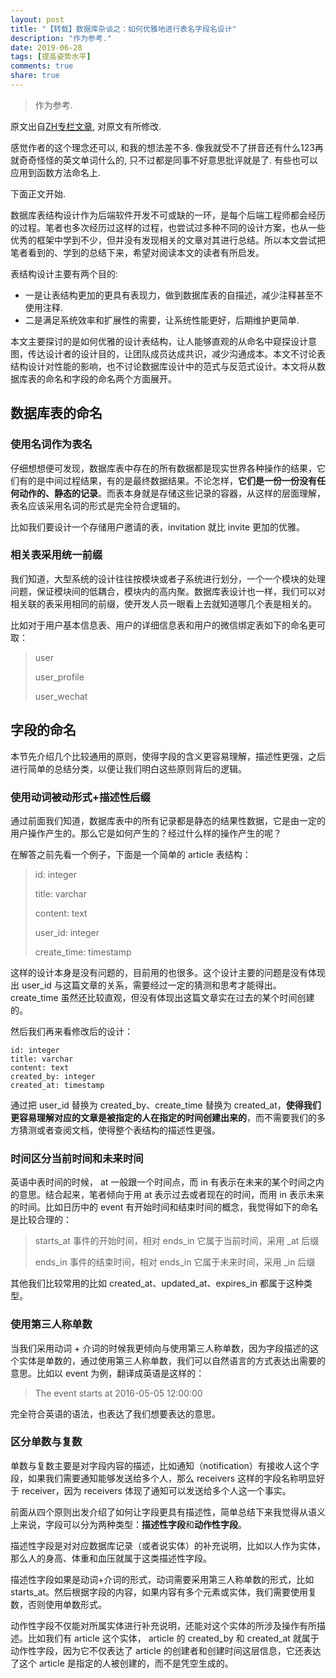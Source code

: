 ```yaml
---
layout: post
title: "【转载】数据库杂谈之：如何优雅地进行表名字段名设计"
description: "作为参考."
date: 2019-06-28
tags: [提高姿势水平]
comments: true
share: true
---
```


> 作为参考.

原文出自[ZH专栏文章](https://zhuanlan.zhihu.com/p/20785905), 对原文有所修改.

感觉作者的这个理念还可以, 和我的想法差不多. 像我就受不了拼音还有什么123再就奇奇怪怪的英文单词什么的, 只不过都是同事不好意思批评就是了. 有些也可以应用到函数方法命名上.

下面正文开始.


数据库表结构设计作为后端软件开发不可或缺的一环，是每个后端工程师都会经历的过程。笔者也多次经历过这样的过程，也尝试过多种不同的设计方案，也从一些优秀的框架中学到不少，但并没有发现相关的文章对其进行总结。所以本文尝试把笔者看到的、学到的总结下来，希望对阅读本文的读者有所启发。

表结构设计主要有两个目的:

* 一是让表结构更加的更具有表现力，做到数据库表的自描述，减少注释甚至不使用注释.
* 二是满足系统效率和扩展性的需要，让系统性能更好，后期维护更简单.

本文主要探讨的是如何优雅的设计表结构，让人能够直观的从命名中窥探设计意图，传达设计者的设计目的，让团队成员达成共识，减少沟通成本。本文不讨论表结构设计对性能的影响，也不讨论数据库设计中的范式与反范式设计。本文将从数据库表的命名和字段的命名两个方面展开。

## 数据库表的命名

### 使用名词作为表名

仔细想想便可发现，数据库表中存在的所有数据都是现实世界各种操作的结果，它们有的是中间过程结果，有的是最终数据结果。不论怎样，**它们是一份一份没有任何动作的、静态的记录**。而表本身就是存储这些记录的容器，从这样的层面理解，表名应该采用名词的形式是完全符合逻辑的。

比如我们要设计一个存储用户邀请的表，invitation 就比 invite 更加的优雅。

### 相关表采用统一前缀

我们知道，大型系统的设计往往按模块或者子系统进行划分，一个一个模块的处理问题，保证模块间的低耦合，模块内的高内聚。数据库表设计也一样，我们可以对相关联的表采用相同的前缀，使开发人员一眼看上去就知道哪几个表是相关的。

比如对于用户基本信息表、用户的详细信息表和用户的微信绑定表如下的命名更可取：


> user
> 
> user_profile
> 
> user_wechat

## 字段的命名

本节先介绍几个比较通用的原则，使得字段的含义更容易理解，描述性更强，之后进行简单的总结分类，以便让我们明白这些原则背后的逻辑。

### 使用动词被动形式+描述性后缀

通过前面我们知道，数据库表中的所有记录都是静态的结果性数据，它是由一定的用户操作产生的。那么它是如何产生的？经过什么样的操作产生的呢？


在解答之前先看一个例子，下面是一个简单的 article 表结构：


> id: integer
> 
> title: varchar
> 
> content: text
> 
> user_id: integer
> 
> create_time: timestamp


这样的设计本身是没有问题的，目前用的也很多。这个设计主要的问题是没有体现出 user_id 与这篇文章的关系，需要经过一定的猜测和思考才能得出。create_time 虽然还比较直观，但没有体现出这篇文章实在过去的某个时间创建的。

然后我们再来看修改后的设计：


```
id: integer
title: varchar
content: text
created_by: integer
created_at: timestamp
```

通过把 user_id 替换为 created_by、create_time 替换为 created_at，**使得我们更容易理解对应的文章是被指定的人在指定的时间创建出来的**，而不需要我们的多方猜测或者查阅文档，使得整个表结构的描述性更强。


### 时间区分当前时间和未来时间

英语中表时间的时候， at 一般跟一个时间点，而 in 有表示在未来的某个时间之内的意思。结合起来，笔者倾向于用 at 表示过去或者现在的时间，而用 in 表示未来的时间。比如日历中的 event 有开始时间和结束时间的概念，我觉得如下的命名是比较合理的：

> starts_at 事件的开始时间，相对 ends_in 它属于当前时间，采用 _at 后缀
> 
> ends_in 事件的结束时间，相对 ends_in 它属于未来时间，采用 _in 后缀


其他我们比较常用的比如 created_at、updated_at、expires_in 都属于这种类型。

### 使用第三人称单数

当我们采用动词 + 介词的时候我更倾向与使用第三人称单数，因为字段描述的这个实体是单数的，通过使用第三人称单数，我们可以自然语言的方式表达出需要的意思。比如以 event 为例，翻译成英语是这样的：

> The event starts at 2016-05-05 12:00:00


完全符合英语的语法，也表达了我们想要表达的意思。

### 区分单数与复数

单数与复数主要是对字段内容的描述，比如通知（notification）有接收人这个字段，如果我们需要通知能够发送给多个人，那么 receivers 这样的字段名称明显好于 receiver，因为 receivers 体现了通知可以发送给多个人这一个事实。

前面从四个原则出发介绍了如何让字段更具有描述性，简单总结下来我觉得从语义上来说，字段可以分为两种类型：**描述性字段**和**动作性字段**。

描述性字段是对对应数据库记录（或者说实体）的补充说明，比如以人作为实体，那么人的身高、体重和血压就属于这类描述性字段。

描述性字段如果是动词+介词的形式，动词需要采用第三人称单数的形式，比如 starts_at。然后根据字段的内容，如果内容有多个元素或实体，我们需要使用复数，否则使用单数形式。

动作性字段不仅能对所属实体进行补充说明，还能对这个实体的所涉及操作有所描述。比如我们有 article 这个实体， article 的 created_by 和 created_at 就属于动作性字段，因为它不仅表达了 article 的创建者和创建时间这层信息，它还表达了这个 article 是指定的人被创建的，而不是凭空生成的。